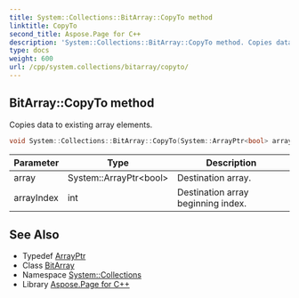 ```yaml
---
title: System::Collections::BitArray::CopyTo method
linktitle: CopyTo
second_title: Aspose.Page for C++
description: 'System::Collections::BitArray::CopyTo method. Copies data to existing array elements in C++.'
type: docs
weight: 600
url: /cpp/system.collections/bitarray/copyto/
---
```

## BitArray::CopyTo method


Copies data to existing array elements.

```cpp
void System::Collections::BitArray::CopyTo(System::ArrayPtr<bool> array, int arrayIndex) override
```


| Parameter | Type | Description |
| --- | --- | --- |
| array | System::ArrayPtr\<bool\> | Destination array. |
| arrayIndex | int | Destination array beginning index. |

## See Also

* Typedef [ArrayPtr](../../../system/arrayptr/)
* Class [BitArray](../)
* Namespace [System::Collections](../../)
* Library [Aspose.Page for C++](../../../)
